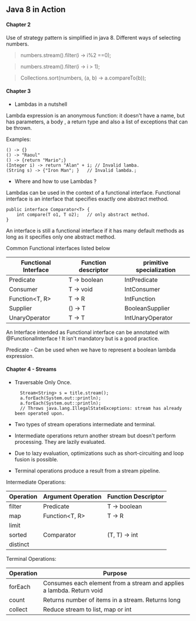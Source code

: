 ## Java 8 in Action

#### Chapter 2

Use of strategy pattern is simplified in java 8.
Different ways of selecting numbers.

> numbers.stream().filter(i -> i%2 ==0);

> numbers.stream().filter(i -> i > 1);


> Collections.sort(numbers, (a, b) -> a.compareTo(b));


#### Chapter 3

* Lambdas in a nutshell

Lambda expression is an anonymous function: it doesn't have a name, but has parameters, a body , a return type and also a list of exceptions that can be thrown.

Examples:

	() -> {}  
	() -> "Raoul" 
	() -> {return "Mario";} 
	(Integer i) -> return "Alan" + i; // Invalid lamba.
	(String s) -> {"Iron Man"; }   // Invalid lambda.;

* Where and how to use Lambdas ?

Lambdas can be used in the context of a functional interface. Functional interface is an interface that specifies exactly one abstract method.

	public interface Comparator<T> {
		int compare(T o1, T o2);   // only abstract method.
	}
An interface is still a functional interface if it has many default methods as long as it specifies only one abstract method.

Common Functional interfaces listed below

|Functional Interface | Function descriptor | primitive specialization |
|---------------------|---------------------|--------------------------|
| Predicate<T>        | T -> boolean        | IntPredicate             |
| Consumer<T>         | T -> void           | IntConsumer              |
| Function<T, R>      | T -> R              | IntFunction              |
| Supplier<T>         | () -> T             | BooleanSupplier          |
| UnaryOperator<T>    | T -> T              | IntUnaryOperator         |

An Interface intended as Functional interface can be annotated with @FunctionalInterface ! It isn't mandatory but is a good practice.

Predicate  -  Can be used when we have to represent a boolean lambda expression.

#### Chapter 4 - Streams

* Traversable Only Once.

		Stream<String> s = title.stream();
		a.forEach(System.out::println);
		a.forEach(System.out::println);
		// Throws java.lang.IllegalStateExceptions: stream has already been operated upon.

* Two types of stream operations intermediate and terminal.
* Intermediate operations return another stream but doesn't perform processing. They are lazily evaluated.
* Due to lazy evaluation, optimizations such as short-circuiting and loop fusion is possible.
* Terminal operations produce a result from a stream pipeline.

Intermediate Operations:

| Operation | Argument Operation | Function Descriptor |
|-----------|--------------------|---------------------|
| filter    | Predicate          |  T -> boolean       |
| map       | Function<T, R>     |  T -> R             |
| limit     |                    |                     |
| sorted    |  Comparator        |  (T, T) -> int      |
| distinct  |                    |                     |

Terminal Operations:

| Operation |  Purpose |
|-----------|----------|
| forEach   | Consumes each element from a stream and applies a lambda. Return void |
| count     | Returns number of items in a stream. Returns long |
| collect   | Reduce stream to list, map or int                 |


